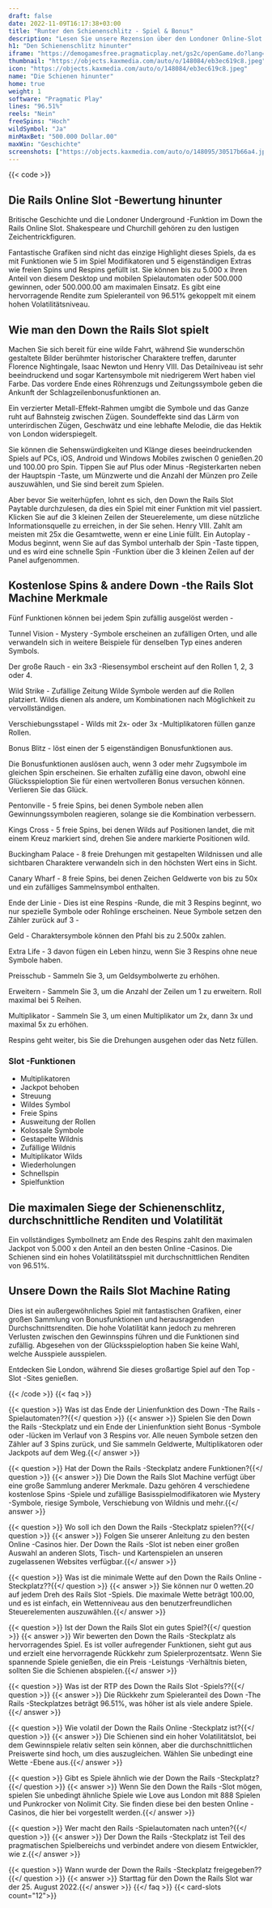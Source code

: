 ```yaml
---
draft: false
date: 2022-11-09T16:17:38+03:00
title: "Runter den Schienenschlitz - Spiel & Bonus"
description: "Lesen Sie unsere Rezension über den Londoner Online-Slot in London, wo wir die Funktionen enthüllen und wo sie mit dem besten Casino-Bonus spielen können."
h1: "Den Schienenschlitz hinunter"
iframe: "https://demogamesfree.pragmaticplay.net/gs2c/openGame.do?lang=en&cur=USD&websiteUrl=https%3A%2F%2Fclienthub.pragmaticplay.com%2F&gcpif=2273&gameSymbol=vs20underground&jurisdiction=99&lobbyUrl=https://slotcatalog.com/"
thumbnail: "https://objects.kaxmedia.com/auto/o/148084/eb3ec619c8.jpeg"
icon: "https://objects.kaxmedia.com/auto/o/148084/eb3ec619c8.jpeg"
name: "Die Schienen hinunter"
home: true
weight: 1
software: "Pragmatic Play"
lines: "96.51%"
reels: "Nein"
freeSpins: "Hoch"
wildSymbol: "Ja"
minMaxBet: "500.000 Dollar.00"
maxWin: "Geschichte"
screenshots: ["https://objects.kaxmedia.com/auto/o/148095/30517b66a4.jpeg"]
---
```


{{< code >}}<h2>Die Rails Online Slot -Bewertung hinunter</h2><p>Britische Geschichte und die Londoner Underground -Funktion im Down the Rails Online Slot. Shakespeare und Churchill gehören zu den lustigen Zeichentrickfiguren.</p><p>Fantastische Grafiken sind nicht das einzige Highlight dieses Spiels, da es mit Funktionen wie 5 im Spiel Modifikatoren und 5 eigenständigen Extras wie freien Spins und Respins gefüllt ist. Sie können bis zu 5.000 x Ihren Anteil von diesem Desktop und mobilen Spielautomaten oder 500.000 gewinnen, oder 500.000.00 am maximalen Einsatz. Es gibt eine hervorragende Rendite zum Spieleranteil von 96.51% gekoppelt mit einem hohen Volatilitätsniveau. </p><h2>Wie man den Down the Rails Slot spielt</h2><p>Machen Sie sich bereit für eine wilde Fahrt, während Sie wunderschön gestaltete Bilder berühmter historischer Charaktere treffen, darunter Florence Nightingale, Isaac Newton und Henry VIII. Das Detailniveau ist sehr beeindruckend und sogar Kartensymbole mit niedrigerem Wert haben viel Farbe. Das vordere Ende eines Röhrenzugs und Zeitungssymbole geben die Ankunft der Schlagzeilenbonusfunktionen an.</p><p>Ein verzierter Metall-Effekt-Rahmen umgibt die Symbole und das Ganze ruht auf Bahnsteig zwischen Zügen. Soundeffekte sind das Lärm von unterirdischen Zügen, Geschwätz und eine lebhafte Melodie, die das Hektik von London widerspiegelt.</p><p>Sie können die Sehenswürdigkeiten und Klänge dieses beeindruckenden Spiels auf PCs, iOS, Android und Windows Mobiles zwischen 0 genießen.20 und 100.00 pro Spin. Tippen Sie auf Plus oder Minus -Registerkarten neben der Hauptspin -Taste, um Münzwerte und die Anzahl der Münzen pro Zeile auszuwählen, und Sie sind bereit zum Spielen.</p><p>Aber bevor Sie weiterhüpfen, lohnt es sich, den Down the Rails Slot Paytable durchzulesen, da dies ein Spiel mit einer Funktion mit viel passiert. Klicken Sie auf die 3 kleinen Zeilen der Steuerelemente, um diese nützliche Informationsquelle zu erreichen, in der Sie sehen. Henry VIII. Zahlt am meisten mit 25x die Gesamtwette, wenn er eine Linie füllt. Ein Autoplay -Modus beginnt, wenn Sie auf das Symbol unterhalb der Spin -Taste tippen, und es wird eine schnelle Spin -Funktion über die 3 kleinen Zeilen auf der Panel aufgenommen.</p><h2>Kostenlose Spins & andere Down -the Rails Slot Machine Merkmale</h2><p>Fünf Funktionen können bei jedem Spin zufällig ausgelöst werden - </p><p>Tunnel Vision - Mystery -Symbole erscheinen an zufälligen Orten, und alle verwandeln sich in weitere Beispiele für denselben Typ eines anderen Symbols.</p><p>Der große Rauch - ein 3x3 -Riesensymbol erscheint auf den Rollen 1, 2, 3 oder 4.</p><p>Wild Strike - Zufällige Zeitung Wilde Symbole werden auf die Rollen platziert. Wilds dienen als andere, um Kombinationen nach Möglichkeit zu vervollständigen.</p><p>Verschiebungsstapel - Wilds mit 2x- oder 3x -Multiplikatoren füllen ganze Rollen.</p><p>Bonus Blitz - löst einen der 5 eigenständigen Bonusfunktionen aus.</p><p>Die Bonusfunktionen auslösen auch, wenn 3 oder mehr Zugsymbole im gleichen Spin erscheinen. Sie erhalten zufällig eine davon, obwohl eine Glücksspieloption Sie für einen wertvolleren Bonus versuchen können. Verlieren Sie das Glück.</p><p>Pentonville - 5 freie Spins, bei denen Symbole neben allen Gewinnungssymbolen reagieren, solange sie die Kombination verbessern.</p><p>Kings Cross - 5 freie Spins, bei denen Wilds auf Positionen landet, die mit einem Kreuz markiert sind, drehen Sie andere markierte Positionen wild.</p><p>Buckingham Palace - 8 freie Drehungen mit gestapelten Wildnissen und alle sichtbaren Charaktere verwandeln sich in den höchsten Wert eins in Sicht. </p><p>Canary Wharf - 8 freie Spins, bei denen Zeichen Geldwerte von bis zu 50x und ein zufälliges Sammelnsymbol enthalten.</p><p>Ende der Linie - Dies ist eine Respins -Runde, die mit 3 Respins beginnt, wo nur spezielle Symbole oder Rohlinge erscheinen. Neue Symbole setzen den Zähler zurück auf 3 -</p><p>Geld - Charaktersymbole können den Pfahl bis zu 2.500x zahlen.</p><p>Extra Life - 3 davon fügen ein Leben hinzu, wenn Sie 3 Respins ohne neue Symbole haben.</p><p>Preisschub - Sammeln Sie 3, um Geldsymbolwerte zu erhöhen.</p><p>Erweitern - Sammeln Sie 3, um die Anzahl der Zeilen um 1 zu erweitern. Roll maximal bei 5 Reihen.</p><p>Multiplikator - Sammeln Sie 3, um einen Multiplikator um 2x, dann 3x und maximal 5x zu erhöhen.</p><p>Respins geht weiter, bis Sie die Drehungen ausgehen oder das Netz füllen. </p><h3>
Slot -Funktionen</h3><ul>
<li></span>
Multiplikatoren</li>
<li></span>
Jackpot behoben</li>
<li></span>
Streuung</li>
<li></span>
Wildes Symbol</li>
<li></span>
Freie Spins</li>
<li></span>
Ausweitung der Rollen</li>
<li></span>
Kolossale Symbole</li>
<li></span>
Gestapelte Wildnis</li>
<li></span>
Zufällige Wildnis</li>
<li></span>
Multiplikator Wilds</li>
<li></span>
Wiederholungen</li>
<li></span>
Schnellspin</li>
<li></span>
Spielfunktion</li></ul><h2>Die maximalen Siege der Schienenschlitz, durchschnittliche Renditen und Volatilität</h2><p>Ein vollständiges Symbollnetz am Ende des Respins zahlt den maximalen Jackpot von 5.000 x den Anteil an den besten Online -Casinos. Die Schienen sind ein hohes Volatilitätsspiel mit durchschnittlichen Renditen von 96.51%.</p><h2>Unsere Down the Rails Slot Machine Rating</h2><p>Dies ist ein außergewöhnliches Spiel mit fantastischen Grafiken, einer großen Sammlung von Bonusfunktionen und herausragenden Durchschnittsrenditen. Die hohe Volatilität kann jedoch zu mehreren Verlusten zwischen den Gewinnspins führen und die Funktionen sind zufällig. Abgesehen von der Glücksspieloption haben Sie keine Wahl, welche Ausspiele ausspielen.</p><p>Entdecken Sie London, während Sie dieses großartige Spiel auf den Top -Slot -Sites genießen.</p>
{{< /code >}}
{{< faq >}}

{{< question >}} Was ist das Ende der Linienfunktion des Down -The Rails -Spielautomaten??{{</ question >}}
{{< answer >}} Spielen Sie den Down the Rails -Steckplatz und ein Ende der Linienfunktion sieht Bonus -Symbole oder -lücken im Verlauf von 3 Respins vor. Alle neuen Symbole setzen den Zähler auf 3 Spins zurück, und Sie sammeln Geldwerte, Multiplikatoren oder Jackpots auf dem Weg.{{</ answer >}}

{{< question >}} Hat der Down the Rails -Steckplatz andere Funktionen?{{</ question >}}
{{< answer >}} Die Down the Rails Slot Machine verfügt über eine große Sammlung anderer Merkmale. Dazu gehören 4 verschiedene kostenlose Spins -Spiele und zufällige Basisspielmodifikatoren wie Mystery -Symbole, riesige Symbole, Verschiebung von Wildnis und mehr.{{</ answer >}}

{{< question >}} Wo soll ich den Down the Rails -Steckplatz spielen??{{</ question >}}
{{< answer >}} Folgen Sie unserer Anleitung zu den besten Online -Casinos hier. Der Down the Rails -Slot ist neben einer großen Auswahl an anderen Slots, Tisch- und Kartenspielen an unseren zugelassenen Websites verfügbar.{{</ answer >}}

{{< question >}} Was ist die minimale Wette auf den Down the Rails Online -Steckplatz??{{</ question >}}
{{< answer >}} Sie können nur 0 wetten.20 auf jedem Dreh des Rails Slot -Spiels. Die maximale Wette beträgt 100.00, und es ist einfach, ein Wettenniveau aus den benutzerfreundlichen Steuerelementen auszuwählen.{{</ answer >}}

{{< question >}} Ist der Down the Rails Slot ein gutes Spiel?{{</ question >}}
{{< answer >}} Wir bewerten den Down the Rails -Steckplatz als hervorragendes Spiel. Es ist voller aufregender Funktionen, sieht gut aus und erzielt eine hervorragende Rückkehr zum Spielerprozentsatz. Wenn Sie spannende Spiele genießen, die ein Preis -Leistungs -Verhältnis bieten, sollten Sie die Schienen abspielen.{{</ answer >}}

{{< question >}} Was ist der RTP des Down the Rails Slot -Spiels??{{</ question >}}
{{< answer >}} Die Rückkehr zum Spieleranteil des Down -The Rails -Steckplatzes beträgt 96.51%, was höher ist als viele andere Spiele.{{</ answer >}}

{{< question >}} Wie volatil der Down the Rails Online -Steckplatz ist?{{</ question >}}
{{< answer >}} Die Schienen sind ein hoher Volatilitätslot, bei dem Gewinnspiele relativ selten sein können, aber die durchschnittlichen Preiswerte sind hoch, um dies auszugleichen. Wählen Sie unbedingt eine Wette -Ebene aus.{{</ answer >}}

{{< question >}} Gibt es Spiele ähnlich wie der Down the Rails -Steckplatz?{{</ question >}}
{{< answer >}} Wenn Sie den Down the Rails -Slot mögen, spielen Sie unbedingt ähnliche Spiele wie Love aus London mit 888 Spielen und Punkrocker von Nolimit City. Sie finden diese bei den besten Online -Casinos, die hier bei vorgestellt werden.{{</ answer >}}

{{< question >}} Wer macht den Rails -Spielautomaten nach unten?{{</ question >}}
{{< answer >}} Der Down the Rails -Steckplatz ist Teil des pragmatischen Spielbereichs und verbindet andere von diesem Entwickler, wie z.{{</ answer >}}

{{< question >}} Wann wurde der Down the Rails -Steckplatz freigegeben??{{</ question >}}
{{< answer >}} Starttag für den Down the Rails Slot war der 25. August 2022.{{</ answer >}}
{{</ faq >}}
{{< card-slots count="12">}}
